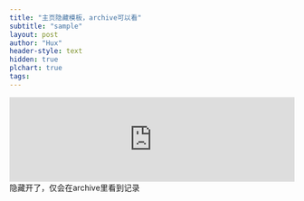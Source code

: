 ```yaml
---
title: "主页隐藏模板，archive可以看"
subtitle: "sample"
layout: post
author: "Hux"
header-style: text
hidden: true
plchart: true
tags:
---
```


<iframe 
  id="chart"
  src="https:网站"
  frameborder="0" 
  scrolling="no" 
  style="width: 100%">
</iframe>
隐藏开了，仅会在archive里看到记录
